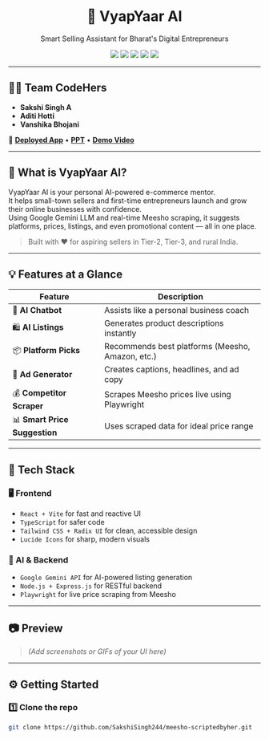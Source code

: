 <h1 align="center">🚀 VyapYaar AI</h1>
<p align="center">Smart Selling Assistant for Bharat's Digital Entrepreneurs</p>

<p align="center">
  <img src="https://img.shields.io/badge/React-18.2.0-blue?style=flat&logo=react" />
  <img src="https://img.shields.io/badge/Node.js-18.x-green?style=flat&logo=nodedotjs" />
  <img src="https://img.shields.io/badge/Google%20Gemini-LLM-yellow?style=flat&logo=google" />
  <img src="https://img.shields.io/badge/Playwright-WebScraping-purple?style=flat&logo=microsoft" />
  <img src="https://img.shields.io/badge/Made%20By-CodeHers-%23ff69b4" />
</p>

---

## 👩‍💻 Team CodeHers
- **Sakshi Singh A**
- **Aditi Hotti**
- **Vanshika Bhojani**

🔗 [**Deployed App**](#) • [**PPT**](#) • [**Demo Video**](#)

---

## 🧠 What is VyapYaar AI?

VyapYaar AI is your personal AI-powered e-commerce mentor.  
It helps small-town sellers and first-time entrepreneurs launch and grow their online businesses with confidence.  
Using Google Gemini LLM and real-time Meesho scraping, it suggests platforms, prices, listings, and even promotional content — all in one place.

> Built with ❤️ for aspiring sellers in Tier-2, Tier-3, and rural India.

---

## 💡 Features at a Glance

| Feature                      | Description |
|-----------------------------|-------------|
| 🤖 **AI Chatbot**           | Assists like a personal business coach |
| 🛍️ **AI Listings**         | Generates product descriptions instantly |
| 📦 **Platform Picks**       | Recommends best platforms (Meesho, Amazon, etc.) |
| 📣 **Ad Generator**         | Creates captions, headlines, and ad copy |
| 💰 **Competitor Scraper**   | Scrapes Meesho prices live using Playwright |
| 📊 **Smart Price Suggestion** | Uses scraped data for ideal price range |

---

## 🧩 Tech Stack

### 🖥 Frontend
- `React + Vite` for fast and reactive UI  
- `TypeScript` for safer code  
- `Tailwind CSS + Radix UI` for clean, accessible design  
- `Lucide Icons` for sharp, modern visuals

### 🧠 AI & Backend
- `Google Gemini API` for AI-powered listing generation  
- `Node.js + Express.js` for RESTful backend  
- `Playwright` for live price scraping from Meesho

---

## 📷 Preview

> _(Add screenshots or GIFs of your UI here)_

---

## ⚙️ Getting Started

### 1️⃣ Clone the repo
```bash
git clone https://github.com/SakshiSingh244/meesho-scriptedbyher.git
